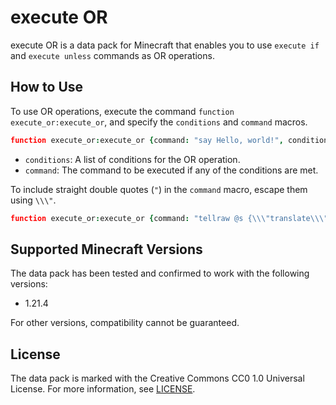 # execute OR

execute OR is a data pack for Minecraft that enables you to use `execute if` and `execute unless` commands as OR operations.

## How to Use

To use OR operations, execute the command `function execute_or:execute_or`, and specify the `conditions` and `command` macros.

```coffee
function execute_or:execute_or {command: "say Hello, world!", conditions: ["if predicate example:00", "unless predicate example:01"]}
```

- `conditions`: A list of conditions for the OR operation.
- `command`: The command to be executed if any of the conditions are met.

To include straight double quotes (`"`) in the `command` macro, escape them using `\\\"`.

```coffee
function execute_or:execute_or {command: "tellraw @s {\\\"translate\\\": \\\"translation.test.none\\\"}", conditions: ["if data entity @s SelectedItem{id: \"minecraft:grass_block\"}"]}
```

## Supported Minecraft Versions

The data pack has been tested and confirmed to work with the following versions:

- 1.21.4

For other versions, compatibility cannot be guaranteed.

## License

The data pack is marked with the Creative Commons CC0 1.0 Universal License. For more information, see [LICENSE](/LICENSE).
